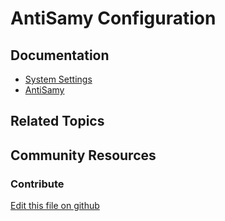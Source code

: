 # AntiSamy Configuration

## Documentation

* [System Settings](https://portal.liferay.dev/docs/7-2/user/-/knowledge_base/u/system-settings)
* [AntiSamy](https://portal.liferay.dev/docs/7-2/deploy/-/knowledge_base/d/antisamy)

## Related Topics


## Community Resources


### Contribute

[Edit this file on github](https://github.com/olafk/controlpanel-documentation-docs/blob/master/md/72en/com_liferay_configuration_admin_web_portlet_SystemSettingsPortlet/com.liferay.portal.security.antisamy.configuration.AntiSamyConfiguration.md)

